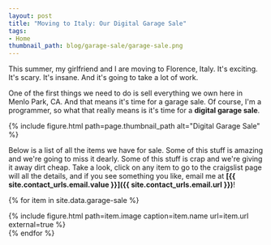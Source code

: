 ```yaml
---
layout: post
title: "Moving to Italy: Our Digital Garage Sale"
tags:
- Home
thumbnail_path: blog/garage-sale/garage-sale.png
---  
```


This summer, my girlfriend and I are moving to Florence, Italy. It's exciting.
It's scary. It's insane. And it's going to take a lot of work.

One of the first things we need to do is sell everything we own here in Menlo
Park, CA. And that means it's time for a garage sale. Of course, I'm a 
programmer, so what that really means is it's time for a **digital garage 
sale**.

{% include figure.html path=page.thumbnail_path alt="Digital Garage Sale" %}

Below is a list of all the items we have for sale. Some of this stuff is 
amazing and we're going to miss it dearly. Some of this stuff is crap and 
we're giving it away dirt cheap. Take a look, click on any item to go to the 
craigslist page will all the details, and if you see something you like, email 
me at **[{{ site.contact_urls.email.value }}]({{ site.contact_urls.email.url }})**!

{% for item in site.data.garage-sale %}
  <div class="mt2 mb2">
    {% include figure.html path=item.image caption=item.name url=item.url external=true %}
  </div>
{% endfor %}
